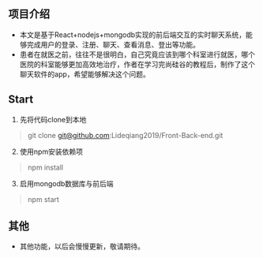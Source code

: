## 项目介绍
- 本文是基于React+nodejs+mongodb实现的前后端交互的实时聊天系统，能够完成用户的登录、注册、聊天、查看消息、登出等功能。
- 患者在就医之前，往往不是很明白，自己究竟应该到哪个科室进行就医，哪个医院的科室能够更加高效地治疗，作者在学习完尚硅谷的教程后，制作了这个聊天软件的app，希望能够解决这个问题。

## Start
1. 先将代码clone到本地
> git clone git@github.com:Lideqiang2019/Front-Back-end.git
2. 使用npm安装依赖项
> npm install
3. 启用mongodb数据库与前后端
> npm start

## 其他
- 其他功能，以后会慢慢更新，敬请期待。
